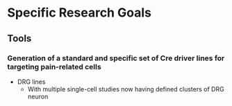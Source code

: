 # Specific Research Goals

## Tools

### Generation of a standard and specific set of Cre driver lines for targeting pain-related cells
- DRG lines
    - With multiple single-cell studies now having defined clusters of DRG neuron

